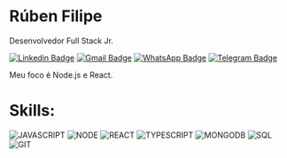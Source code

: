 # Rúben Filipe

Desenvolvedor Full Stack Jr.

[![Linkedin Badge](https://img.shields.io/badge/LinkedIn-316192?style=flat-square&logoColor=white&logo=linkedin)](https://www.linkedin.com/in/filipedev/)
[![Gmail Badge](https://img.shields.io/badge/Gmail-A52A2A?style=flat-square&logoColor=white&logo=gmail)](mailto:rubenfilipeaoo@gmail.com)
[![WhatsApp Badge](https://img.shields.io/badge/-WhatsApp-006400?style=flat-square&logoColor=white&logo=whatsapp)](https://wa.me/5551992711031)
[![Telegram Badge](https://img.shields.io/badge/-Telegram-316192?style=flat-square&logoColor=white&logo=telegram)](https://t.me/filipeoliveira1)

Meu foco é Node.js e React.

# Skills:

![JAVASCRIPT](https://img.shields.io/badge/-JavaScript-8B6914?style=flat-square&logoColor=white&logo=javascript)
![NODE](https://img.shields.io/badge/Node.js-43853D?style=flat-square&logoColor=white&logo=node.js)
![REACT](https://img.shields.io/badge/React-3178C6?style=flat-square&logoColor=white&logo=react)
![TYPESCRIPT](https://img.shields.io/badge/TypeScript-3178C6?style=flat-square&logoColor=white&logo=typescript)
![MONGODB](https://img.shields.io/badge/MongoDB-4EA94B?style=flat-square&logoColor=white&logo=mongodb)
![SQL](https://img.shields.io/badge/SQL-316192?style=flat-square&logoColor=white&logo=sql)
![GIT](https://img.shields.io/badge/-Git-A52A2A?style=flat-square&logoColor=white&logo=git)
